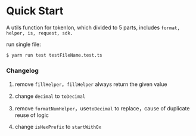 # Quick Start

A utils function for tokenlon, which divided to 5 parts, includes `format, helper, is, request, sdk.`

run single file:

```bash
$ yarn run test testFileName.test.ts
```

### Changelog

1. remove `fillHelper`，`fillHelper` always return the given value

2. change `decimal` to `toDecimal`

3. remove `formatNumHelper`，use`toDecimal` to replace，cause of duplicate reuse of logic

4. change `isHexPrefix` to `startWithOx`
